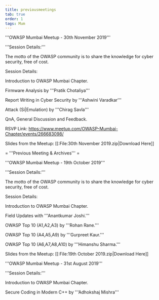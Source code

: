 ```yaml
---
title: previousmeetings
tab: true
order: 1
tags: Mum
---
```


'''OWASP Mumbai Meetup - 30th November 2019'''

'''Session Details:'''

The motto of the OWASP community is to share the knowledge for cyber security, free of cost.

Session Details:

Introduction to OWASP Mumbai Chapter.

Firmware Analysis by '''Pratik Chotaliya'''

Report Writing in Cyber Security by '''Ashwini Varadkar'''

Attack (Si|Emulation) by '''Chirag Savla'''

QnA, General Discussion and Feedback.

RSVP Link: https://www.meetup.com/OWASP-Mumbai-Chapter/events/266683098/

Slides from the Meetup: [[:File:30th November 2019.zip|Download Here]]

= '''Previous Meeting & Archives''' =

'''OWASP Mumbai Meetup - 19th October 2019'''

'''Session Details:'''

The motto of the OWASP community is to share the knowledge for cyber security, free of cost.

Session Details:

Introduction to OWASP Mumbai Chapter.

Field Updates with '''Anantkumar Joshi.'''

OWASP Top 10 (A1,A2,A3) by '''Rohan Rane.'''

OWASP Top 10 (A4,A5,A9) by '''Gurpreet Kaur.'''

OWASP Top 10 (A6,A7,A8,A10) by '''Himanshu Sharma.'''

Slides from the Meetup: [[:File:19th October 2019.zip|Download Here]]


'''OWASP Mumbai Meetup - 31st August 2019'''

'''Session Details:'''

Introduction to OWASP Mumbai Chapter.

Secure Coding in Modern C++ by '''Adhokshaj Mishra'''
